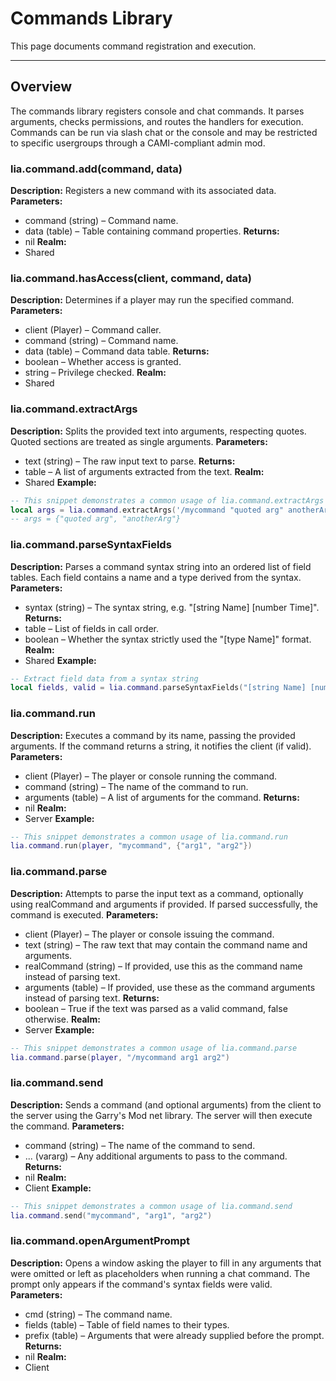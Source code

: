 # Commands Library

This page documents command registration and execution.

---

## Overview

The commands library registers console and chat commands. It parses arguments, checks permissions, and routes the handlers for execution. Commands can be run via slash chat or the console and may be restricted to specific usergroups through a CAMI-compliant admin mod.

### lia.command.add(command, data)

    
**Description:**
Registers a new command with its associated data.
**Parameters:**
* command (string) – Command name.
* data (table) – Table containing command properties.
**Returns:**
* nil
**Realm:**
* Shared

### lia.command.hasAccess(client, command, data)

**Description:**
Determines if a player may run the specified command.
**Parameters:**
* client (Player) – Command caller.
* command (string) – Command name.
* data (table) – Command data table.
**Returns:**
* boolean – Whether access is granted.
* string – Privilege checked.
**Realm:**
* Shared

### lia.command.extractArgs

**Description:**
Splits the provided text into arguments, respecting quotes.
Quoted sections are treated as single arguments.
**Parameters:**
* text (string) – The raw input text to parse.
**Returns:**
* table – A list of arguments extracted from the text.
**Realm:**
* Shared
**Example:**
```lua
-- This snippet demonstrates a common usage of lia.command.extractArgs
local args = lia.command.extractArgs('/mycommand "quoted arg" anotherArg')
-- args = {"quoted arg", "anotherArg"}
```

### lia.command.parseSyntaxFields

    
**Description:**
Parses a command syntax string into an ordered list of field tables.
Each field contains a name and a type derived from the syntax.
**Parameters:**
* syntax (string) – The syntax string, e.g. "[string Name] [number Time]".
**Returns:**
* table – List of fields in call order.
* boolean – Whether the syntax strictly used the "[type Name]" format.
**Realm:**
* Shared
**Example:**
```lua
-- Extract field data from a syntax string
local fields, valid = lia.command.parseSyntaxFields("[string Name] [number Time]")
```

### lia.command.run

    
**Description:**
Executes a command by its name, passing the provided arguments.
If the command returns a string, it notifies the client (if valid).
**Parameters:**
* client (Player) – The player or console running the command.
* command (string) – The name of the command to run.
* arguments (table) – A list of arguments for the command.
**Returns:**
* nil
**Realm:**
* Server
**Example:**
```lua
-- This snippet demonstrates a common usage of lia.command.run
lia.command.run(player, "mycommand", {"arg1", "arg2"})
```

### lia.command.parse

    
**Description:**
Attempts to parse the input text as a command, optionally using realCommand
and arguments if provided. If parsed successfully, the command is executed.
**Parameters:**
* client (Player) – The player or console issuing the command.
* text (string) – The raw text that may contain the command name and arguments.
* realCommand (string) – If provided, use this as the command name instead of parsing text.
* arguments (table) – If provided, use these as the command arguments instead of parsing text.
**Returns:**
* boolean – True if the text was parsed as a valid command, false otherwise.
**Realm:**
* Server
**Example:**
```lua
-- This snippet demonstrates a common usage of lia.command.parse
lia.command.parse(player, "/mycommand arg1 arg2")
```

### lia.command.send

    
**Description:**
Sends a command (and optional arguments) from the client to the server using the
Garry's Mod net library. The server will then execute the command.
**Parameters:**
* command (string) – The name of the command to send.
* ... (vararg) – Any additional arguments to pass to the command.
**Returns:**
* nil
**Realm:**
* Client
**Example:**
```lua
-- This snippet demonstrates a common usage of lia.command.send
lia.command.send("mycommand", "arg1", "arg2")
```

### lia.command.openArgumentPrompt

    
**Description:**
Opens a window asking the player to fill in any arguments that were
omitted or left as placeholders when running a chat command. The
prompt only appears if the command's syntax fields were valid.
**Parameters:**
* cmd (string) – The command name.
* fields (table) – Table of field names to their types.
* prefix (table) – Arguments that were already supplied before the prompt.
**Returns:**
* nil
**Realm:**
* Client
